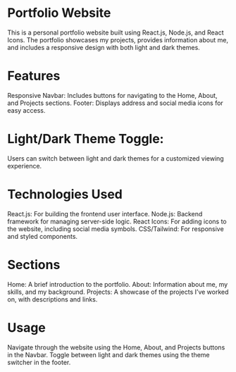# Portfolio Website
 This is a personal portfolio website built using React.js, Node.js, and React Icons. The portfolio showcases my projects, provides information about me, and includes a responsive design with both light and dark themes.

# Features
 Responsive Navbar:
  Includes buttons for navigating to the Home, About, and Projects sections.
 Footer:
   Displays address and social media icons for easy access.

# Light/Dark Theme Toggle:
  Users can switch between light and dark themes for a customized viewing experience.

# Technologies Used
 React.js: For building the frontend user interface.
 Node.js: Backend framework for managing server-side logic.
 React Icons: For adding icons to the website, including social media symbols.
 CSS/Tailwind: For responsive and styled components.

# Sections
 Home: A brief introduction to the portfolio.
 About: Information about me, my skills, and my background.
 Projects: A showcase of the projects I’ve worked on, with descriptions and links.

# Usage
 Navigate through the website using the Home, About, and Projects buttons in the Navbar.
 Toggle between light and dark themes using the theme switcher in the footer.

